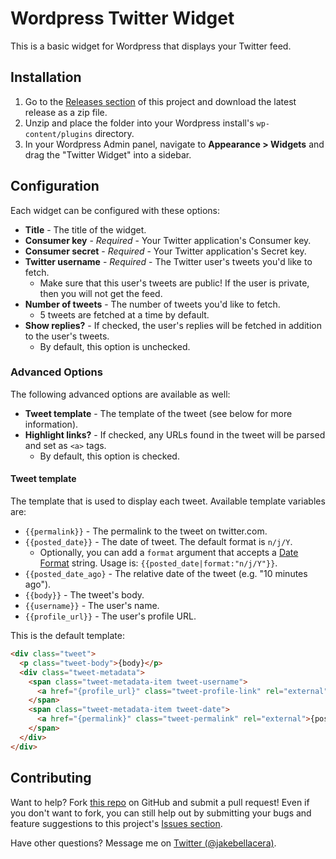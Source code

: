 # Wordpress Twitter Widget

This is a basic widget for Wordpress that displays your Twitter feed.

## Installation

1. Go to the [Releases section][repo-releases] of this project and download the latest release as a zip file.
2. Unzip and place the folder into your Wordpress install's `wp-content/plugins` directory.
3. In your Wordpress Admin panel, navigate to **Appearance > Widgets** and drag the "Twitter Widget" into a sidebar.

## Configuration

Each widget can be configured with these options:

* **Title** - The title of the widget.
* **Consumer key** - _Required_ - Your Twitter application's Consumer key.
* **Consumer secret** - _Required_ - Your Twitter application's Secret key.
* **Twitter username** - _Required_ - The Twitter user's tweets you'd like to fetch.
    * Make sure that this user's tweets are public! If the user is private, then you will not get the feed.
* **Number of tweets** - The number of tweets you'd like to fetch.
    * 5 tweets are fetched at a time by default.
* **Show replies?** - If checked, the user's replies will be fetched in addition to the user's tweets.
    * By default, this option is unchecked.

### Advanced Options

The following advanced options are available as well:

* **Tweet template** - The template of the tweet (see below for more information).
* **Highlight links?** - If checked, any URLs found in the tweet will be parsed and set as `<a>` tags.
   * By default, this option is checked.

#### Tweet template

The template that is used to display each tweet. Available template variables are:

* `{{permalink}}` - The permalink to the tweet on twitter.com.
* `{{posted_date}}` - The date of tweet. The default format is `n/j/Y`.
    * Optionally, you can add a `format` argument that accepts a [Date Format][php-doc-date-format] string. Usage is: `{{posted_date|format:"n/j/Y"}}`.
* `{{posted_date_ago}` - The relative date of the tweet (e.g. "10 minutes ago").
* `{{body}}` - The tweet's body.
* `{{username}}` - The user's name.
* `{{profile_url}}` - The user's profile URL.

This is the default template:

```html
<div class="tweet">
  <p class="tweet-body">{body}</p>
  <div class="tweet-metadata">
    <span class="tweet-metadata-item tweet-username">
      <a href="{profile_url}" class="tweet-profile-link" rel="external">{username}</a>
    </span>
    <span class="tweet-metadata-item tweet-date">
      <a href="{permalink}" class="tweet-permalink" rel="external">{posted_date_ago}</a>
    </span>
  </div>
</div>
```

## Contributing

Want to help? Fork [this repo][repo-url] on GitHub and submit a pull request! Even if you don't want to fork, you can still help out by submitting your bugs and feature suggestions to this project's [Issues section][repo-issues].

Have other questions? Message me on [Twitter (@jakebellacera)][twitter-url].

[repo-url]: https://github.com/jakebellacera/wordpress-twitter-widget
[repo-releases]: https://github.com/jakebellacera/wordpress-twitter-widget/releases
[repo-issues]: https://github.com/jakebellacera/wordpress-twitter-widget/issues
[twitter-url]: https://twitter.com/jakebellacera
[php-doc-date-format]: http://php.net/manual/en/function.date.php
